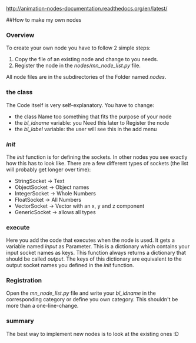 http://animation-nodes-documentation.readthedocs.org/en/latest/

##How to make my own nodes


### Overview
To create your own node you have to follow 2 simple steps:

1. Copy the file of an existing node and change to you needs.
2. Register the node in the _nodes/mn_node_list.py_ file.

All node files are in the subdirectories of the Folder named _nodes_.

### the class
The Code itself is very self-explanatory. 
You have to change:
* the class Name too something that fits the purpose of your node
* the _bl_idname_ variable: you Need this later to Register the node
* the _bl_label_ variable: the user will see this in the add menu

### _init_
The _init_ function is for defining the sockets. In other nodes you see exactly how this has to look like. 
There are a few different types of sockets (the list will probably get longer over time):
* StringSocket -> Text
* ObjectSocket -> Object names
* IntegerSocket -> Whole Numbers
* FloatSocket -> All Numbers
* VectorSocket -> Vector with an x, y and z component
* GenericSocket -> allows all types

### execute
Here you add the code that executes when the node is used. 
It gets a variable named _input_ as Parameter. This is a dictionary which contains your input socket names as keys. 
This function always returns a dictionary that should be called _output_. The keys of this dictionary are equivalent to the output socket names you defined in the _init_ function.

### Registration
Open the _mn_node_list.py_ file and write your _bl_idname_ in the corresponding category or define you own category. This shouldn't be more than a one-line-change.

### summary
The best way to implement new nodes is to look at the existing ones :D

